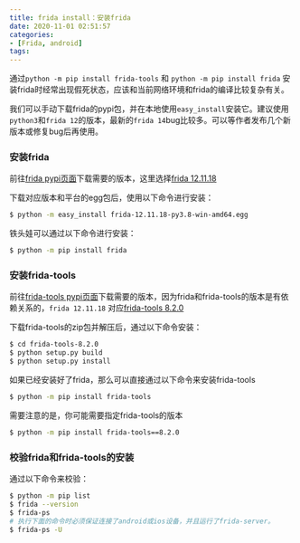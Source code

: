 ```yaml
---
title: frida install：安装frida
date: 2020-11-01 02:51:57
categories:
- [Frida, android]
tags:
---
```




通过`python -m pip install frida-tools` 和 `python -m pip install frida` 安装frida时经常出现假死状态，应该和当前网络环境和frida的编译比较复杂有关。

我们可以手动下载frida的pypi包，并在本地使用`easy_install`安装它。建议使用`python3`和`frida 12`的版本，最新的`frida 14`bug比较多。可以等作者发布几个新版本或修复bug后再使用。



### 安装frida

前往[frida pypi页面](https://pypi.org/project/frida/12.11.18/#history)下载需要的版本，这里选择[frida 12.11.18](https://pypi.org/project/frida/12.11.18/#files)

下载对应版本和平台的egg包后，使用以下命令进行安装：

```bash
$ python -m easy_install frida-12.11.18-py3.8-win-amd64.egg
```

铁头娃可以通过以下命令进行安装：

```bash
$ python -m pip install frida
```



### 安装frida-tools

前往[frida-tools pypi页面](https://pypi.org/project/frida-tools/#history)下载需要的版本，因为frida和frida-tools的版本是有依赖关系的，`frida 12.11.18` 对应[frida-tools 8.2.0](https://pypi.org/project/frida-tools/8.2.0/#files)

下载frida-tools的zip包并解压后，通过以下命令安装：

```bash
$ cd frida-tools-8.2.0
$ python setup.py build
$ python setup.py install
```

如果已经安装好了frida，那么可以直接通过以下命令来安装frida-tools

```bash
$ python -m pip install frida-tools
```

需要注意的是，你可能需要指定frida-tools的版本

```bash
$ python -m pip install frida-tools==8.2.0
```



### 校验frida和frida-tools的安装

通过以下命令来校验：

```bash
$ python -m pip list
$ frida --version
$ frida-ps
# 执行下面的命令时必须保证连接了android或ios设备，并且运行了frida-server。
$ frida-ps -U
```





